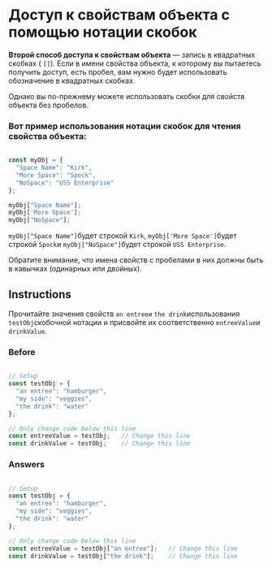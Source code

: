 # Доступ к свойствам объекта с помощью нотации скобок
**Второй способ доступа к свойствам объекта** — запись в квадратных скобках ( `[]`). Если в имени свойства объекта, к которому вы пытаетесь получить доступ, есть пробел, вам нужно будет использовать обозначение в квадратных скобках.

Однако вы по-прежнему можете использовать скобки для свойств объекта без пробелов.

### Вот пример использования нотации скобок для чтения свойства объекта:

```javascript

const myObj = {
  "Space Name": "Kirk",
  "More Space": "Spock",
  "NoSpace": "USS Enterprise"
};

myObj["Space Name"];
myObj['More Space'];
myObj["NoSpace"];
```

`myObj["Space Name"]`будет строкой `Kirk`, `myObj['More Space']`будет строкой `Spock`и `myObj["NoSpace"]`будет строкой `USS Enterprise`.

Обратите внимание, что имена свойств с пробелами в них должны быть в кавычках (одинарных или двойных).

## Instructions

Прочитайте значения свойств `an entreeи` `the drink`использования `testObj`скобочной нотации и присвойте их соответственно `entreeValue`и `drinkValue`.

### Before

```javascript

// Setup
const testObj = {
  "an entree": "hamburger",
  "my side": "veggies",
  "the drink": "water"
};

// Only change code below this line
const entreeValue = testObj;   // Change this line
const drinkValue = testObj;    // Change this line
```

### Answers

```javascript

// Setup
const testObj = {
  "an entree": "hamburger",
  "my side": "veggies",
  "the drink": "water"
};

// Only change code below this line
const entreeValue = testObj["an entree"];   // Change this line
const drinkValue = testObj["the drink"];    // Change this line
```

